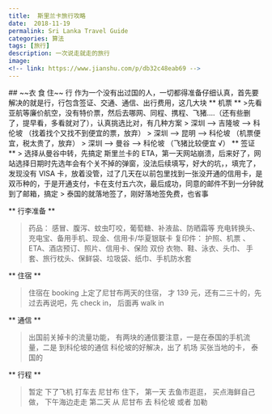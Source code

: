 ```yaml
---
title:  斯里兰卡旅行攻略
date:  2018-11-19
permalink: Sri Lanka Travel Guide
categories: 算法 
tags: [旅行]
description: 一次说走就走的旅行
image: 
<!-- link: https://www.jianshu.com/p/db32c48eab69 -->
---
```

<p class="description"></p>
## ~~衣 食 住~~ 行
作为一个没有出过国的人，一切都得准备仔细认真，首先要解决的就是行，行包含签证、交通、通信、出行费用，这几大块
** 机票 **
>先看亚航等廉价航空，没有特价票，然后去哪网、同程、携程、飞猪....（还有些删了，提早看，多看就对了），认真挑选比对，有几种方案
> 深圳 --> 吉隆坡 --> 科伦坡  （找着找个又找不到便宜的票，放弃）
> 深圳 --> 昆明 --> 科伦坡  （机票便宜，税太贵了，放弃）
> 深圳 --> 曼谷 --> 科伦坡 （飞猪比较便宜 √）
<!-- more -->
** 签证 **
>  选择从曼谷中转，先搞定 斯里兰卡的 ETA，第一天网站崩溃，后来好了，网站选择日期时先选年会有个关不掉的弹窗，没法后续填写，好大的坑，，填完了，发现没有 VISA 卡，放着没管，过了几天在以前包里找到一张没开通的信用卡，是双币种的，于是开通支付，卡在支付五六次，最后成功，同意的邮件不到一分钟就到了邮箱，搞定
>  泰国的就落地签了，刚好落地签免费，也省事

** 行李准备 **
>  药品： 感冒、腹泻、蚊虫叮咬，葡萄糖、补液盐、防晒霜等
>  充电转换头、充电宝、备用手机、现金、信用卡/华夏银联卡
>  复印件： 护照、机票 、ETA、酒店预订、照片、信用卡、保险 双份
>  衣物、鞋、泳衣、头巾、 手套、旅行枕头、保鲜袋、垃圾袋、纸巾、手机防水套
>  
** 住宿 **
> 住宿在 booking 上定了尼甘布两天的住宿， 才 139 元，还有二三十的，先过去再说吧，先 check in， 后面再 walk in  

** 通信 **
> 出国前关掉卡的流量功能， 有两块的通信要注意，一是在泰国的手机流量，二是 到科伦坡的通信 
> 科伦坡的好解决，出了 机场 买张当地的卡， 泰国的


** 行程 **
> 暂定 下了飞机 打车去 尼甘布 住下， 第一天 去鱼市逛逛， 买点海鲜自己做， 下午海边走走
> 第二天 从 尼甘布 去 科伦坡 或者 加勒
>  
